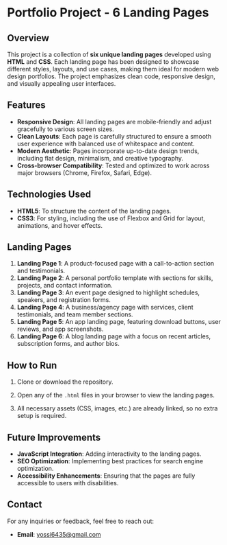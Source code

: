 
# Portfolio Project - 6 Landing Pages

## Overview
This project is a collection of **six unique landing pages** developed using **HTML** and **CSS**. Each landing page has been designed to showcase different styles, layouts, and use cases, making them ideal for modern web design portfolios. The project emphasizes clean code, responsive design, and visually appealing user interfaces.

## Features
- **Responsive Design**: All landing pages are mobile-friendly and adjust gracefully to various screen sizes.
- **Clean Layouts**: Each page is carefully structured to ensure a smooth user experience with balanced use of whitespace and content.
- **Modern Aesthetic**: Pages incorporate up-to-date design trends, including flat design, minimalism, and creative typography.
- **Cross-browser Compatibility**: Tested and optimized to work across major browsers (Chrome, Firefox, Safari, Edge).

## Technologies Used
- **HTML5**: To structure the content of the landing pages.
- **CSS3**: For styling, including the use of Flexbox and Grid for layout, animations, and hover effects.

## Landing Pages
1. **Landing Page 1**: A product-focused page with a call-to-action section and testimonials.
2. **Landing Page 2**: A personal portfolio template with sections for skills, projects, and contact information.
3. **Landing Page 3**: An event page designed to highlight schedules, speakers, and registration forms.
4. **Landing Page 4**: A business/agency page with services, client testimonials, and team member sections.
5. **Landing Page 5**: An app landing page, featuring download buttons, user reviews, and app screenshots.
6. **Landing Page 6**: A blog landing page with a focus on recent articles, subscription forms, and author bios.

## How to Run
1. Clone or download the repository.
2. Open any of the `.html` files in your browser to view the landing pages.
   
3. All necessary assets (CSS, images, etc.) are already linked, so no extra setup is required.

## Future Improvements
- **JavaScript Integration**: Adding interactivity to the landing pages.
- **SEO Optimization**: Implementing best practices for search engine optimization.
- **Accessibility Enhancements**: Ensuring that the pages are fully accessible to users with disabilities.


## Contact
For any inquiries or feedback, feel free to reach out:
- **Email**: yossi6435@gmail.com
